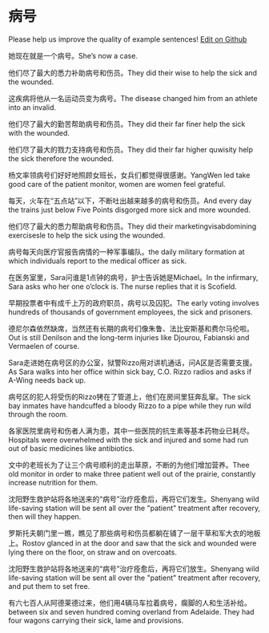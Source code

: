 # 病号

Please help us improve the quality of example sentences! [Edit on Github](https://github.com/jiyushe/jiyu-example-sentence-source/blob/main/chinese/binghao.md)

<p><span class="chinese">她现在就是一个病号。</span><span class="english">She’s now a case.</span></p>

<p><span class="chinese">他们尽了最大的悉力补助病号和伤员。</span><span class="english">They did their wise to help the sick and the wounded.</span></p>

<p><span class="chinese">这疾病将他从一名运动员变为病号。</span><span class="english">The disease changed him from an athlete into an invalid.</span></p>

<p><span class="chinese">他们尽了最大的勤苦帮助病号和伤员。</span><span class="english">They did their far finer help the sick with the wounded.</span></p>

<p><span class="chinese">他们尽了最大的戮力支持病号和伤员。</span><span class="english">They did their far higher quwisity help the sick therefore the wounded.</span></p>

<p><span class="chinese">杨文率领病号们好好地照顾女班长，女兵们都觉得很感谢。</span><span class="english">YangWen led take good care of the patient monitor, women are women feel grateful.</span></p>

<p><span class="chinese">每天，火车在“五点站”以下，不断吐出越来越多的病号和伤员。</span><span class="english">And every day the trains just below Five Points disgorged more sick and more wounded.</span></p>

<p><span class="chinese">他们尽了最大的悉力帮助病号和伤员。</span><span class="english">They did their marketingvisabdomining exercisesle to help the sick using the wounded.</span></p>

<p><span class="chinese">病号每天向医疗官报告病情的一种军事编队。</span><span class="english">the daily military formation at which individuals report to the medical officer as sick.</span></p>

<p><span class="chinese">在医务室里，Sara问谁是1点钟的病号，护士告诉她是Michael。</span><span class="english">In the infirmary, Sara asks who her one o’clock is. The nurse replies that it is Scofield.</span></p>

<p><span class="chinese">早期投票者中有成千上万的政府职员，病号以及囚犯。</span><span class="english">The early voting involves hundreds of thousands of government employees, the sick and prisoners.</span></p>

<p><span class="chinese">德尼尔森依然缺席，当然还有长期的病号们像朱鲁、法比安斯基和费尔马伦啦。</span><span class="english">Out is still Denilson and the long-term injuries like Djourou, Fabianski and Vermaelen of course.</span></p>

<p><span class="chinese">Sara走进她在病号区的办公室，狱警Rizzo用对讲机通话，问A区是否需要支援。</span><span class="english">As Sara walks into her office within sick bay, C.O. Rizzo radios and asks if A-Wing needs back up.</span></p>

<p><span class="chinese">病号区的犯人将受伤的Rizzo铐在了管道上，他们在房间里狂奔乱窜。</span><span class="english">The sick bay inmates have handcuffed a bloody Rizzo to a pipe while they run wild through the room.</span></p>

<p><span class="chinese">各家医院里病号和伤者人满为患，其中一些医院的抗生素等基本药物业已耗尽。</span><span class="english">Hospitals were overwhelmed with the sick and injured and some had run out of basic medicines like  antibiotics.</span></p>

<p><span class="chinese">文中的老班长为了让三个病号顺利的走出草原，不断的为他们增加营养。</span><span class="english">Thee old monitor in order to make three patient well out of the prairie, constantly increase nutrition for them.</span></p>

<p><span class="chinese">沈阳野生救护站将各地送来的“病号”治疗痊愈后，再将它们发生。</span><span class="english">Shenyang wild life-saving station will be sent all over the "patient" treatment after recovery, then will they happen.</span></p>

<p><span class="chinese">罗斯托夫朝门里一瞧，瞧见了那些病号和伤员都躺在铺了一层干草和军大衣的地板上。</span><span class="english">Rostov glanced in at the door and saw that the sick and wounded were lying there on the floor, on straw and on overcoats.</span></p>

<p><span class="chinese">沈阳野生救护站将各地送来的“病号”治疗痊愈后，再将它们放生。</span><span class="english">Shenyang wild life-saving station will be sent all over the "patient" treatment after recovery, and put them to set free.</span></p>

<p><span class="chinese">有六七百人从阿德莱德过来，他们用4辆马车拉着病号，瘸脚的人和生活补给。</span><span class="english">between six and seven hundred coming overland from Adelaide. They had four wagons carrying their sick, lame and provisions.</span></p>


